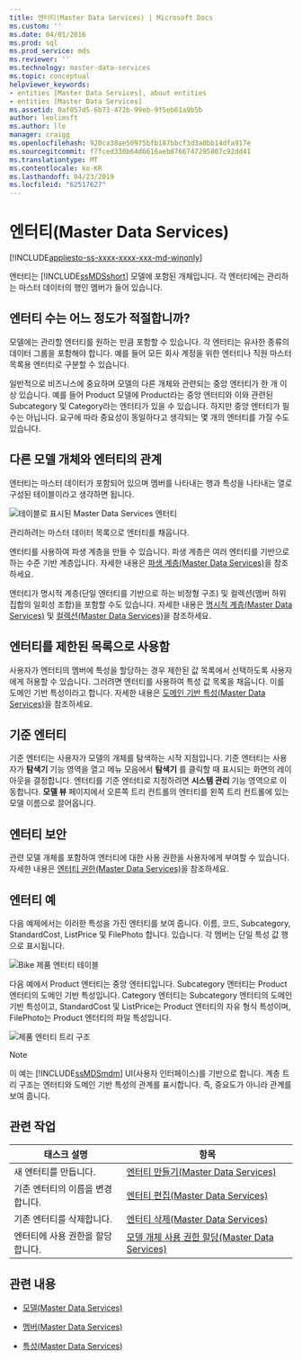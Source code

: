 ```yaml
---
title: 엔터티(Master Data Services) | Microsoft Docs
ms.custom: ''
ms.date: 04/01/2016
ms.prod: sql
ms.prod_service: mds
ms.reviewer: ''
ms.technology: master-data-services
ms.topic: conceptual
helpviewer_keywords:
- entities [Master Data Services], about entities
- entities [Master Data Services]
ms.assetid: 0af057d5-6b73-472b-99eb-9f5eb61a9b5b
author: leolimsft
ms.author: lle
manager: craigg
ms.openlocfilehash: 920ca38ae50975bfb187bbcf3d3a0bb14dfa917e
ms.sourcegitcommit: f7fced330b64d6616aeb8766747295807c92dd41
ms.translationtype: MT
ms.contentlocale: ko-KR
ms.lasthandoff: 04/23/2019
ms.locfileid: "62517627"
---
```

# <a name="entities-master-data-services"></a>엔터티(Master Data Services)

[!INCLUDE[appliesto-ss-xxxx-xxxx-xxx-md-winonly](../includes/appliesto-ss-xxxx-xxxx-xxx-md-winonly.md)]

  엔터티는 [!INCLUDE[ssMDSshort](../includes/ssmdsshort-md.md)] 모델에 포함된 개체입니다. 각 엔터티에는 관리하는 마스터 데이터의 행인 멤버가 들어 있습니다.  
  
## <a name="how-many-entities-are-appropriate"></a>엔터티 수는 어느 정도가 적절합니까?  
 모델에는 관리할 엔터티를 원하는 만큼 포함할 수 있습니다. 각 엔터티는 유사한 종류의 데이터 그룹을 포함해야 합니다. 예를 들어 모든 회사 계정을 위한 엔터티나 직원 마스터 목록용 엔터티로 구분할 수 있습니다.  
  
 일반적으로 비즈니스에 중요하며 모델의 다른 개체와 관련되는 중앙 엔터티가 한 개 이상 있습니다. 예를 들어 Product 모델에 Product라는 중앙 엔터티와 이와 관련된 Subcategory 및 Category라는 엔터티가 있을 수 있습니다. 하지만 중앙 엔터티가 필수는 아닙니다. 요구에 따라 중요성이 동일하다고 생각되는 몇 개의 엔터티를 가질 수도 있습니다.  
  
## <a name="how-entities-relate-to-other-model-objects"></a>다른 모델 개체와 엔터티의 관계  
 엔터티는 마스터 데이터가 포함되어 있으며 멤버를 나타내는 행과 특성을 나타내는 열로 구성된 테이블이라고 생각하면 됩니다.  
  
 ![테이블로 표시된 Master Data Services 엔터티](../master-data-services/media/mds-conc-entity-table.gif "테이블로 표시된 Master Data Services 엔터티")  
  
 관리하려는 마스터 데이터 목록으로 엔터티를 채웁니다.  
  
 엔터티를 사용하여 파생 계층을 만들 수 있습니다. 파생 계층은 여러 엔터티를 기반으로 하는 수준 기반 계층입니다. 자세한 내용은 [파생 계층&#40;Master Data Services&#41;](../master-data-services/derived-hierarchies-master-data-services.md)을 참조하세요.  
  
 엔터티가 명시적 계층(단일 엔터티를 기반으로 하는 비정형 구조) 및 컬렉션(멤버 하위 집합의 일회성 조합)을 포함할 수도 있습니다. 자세한 내용은 [명시적 계층&#40;Master Data Services&#41;](../master-data-services/explicit-hierarchies-master-data-services.md) 및 [컬렉션&#40;Master Data Services&#41;](../master-data-services/collections-master-data-services.md)을 참조하세요.  
  
## <a name="using-entities-as-constrained-lists"></a>엔터티를 제한된 목록으로 사용함  
 사용자가 엔터티의 멤버에 특성을 할당하는 경우 제한된 값 목록에서 선택하도록 사용자에게 허용할 수 있습니다. 그러려면 엔터티를 사용하여 특성 값 목록을 채웁니다. 이를 도메인 기반 특성이라고 합니다. 자세한 내용은 [도메인 기반 특성&#40;Master Data Services&#41;](../master-data-services/domain-based-attributes-master-data-services.md)을 참조하세요.  
  
## <a name="base-entities"></a>기준 엔터티  
 기준 엔터티는 사용자가 모델의 개체를 탐색하는 시작 지점입니다. 기준 엔터티는 사용자가 **탐색기** 기능 영역을 열고 메뉴 모음에서 **탐색기** 를 클릭할 때 표시되는 화면의 레이아웃을 결정합니다. 엔터티를 기준 엔터티로 지정하려면 **시스템 관리** 기능 영역으로 이동합니다. **모델 뷰** 페이지에서 오른쪽 트리 컨트롤의 엔터티를 왼쪽 트리 컨트롤에 있는 모델 이름으로 끌어옵니다.  
  
## <a name="entity-security"></a>엔터티 보안  
 관련 모델 개체를 포함하여 엔터티에 대한 사용 권한을 사용자에게 부여할 수 있습니다. 자세한 내용은 [엔터티 권한&#40;Master Data Services&#41;](../master-data-services/entity-permissions-master-data-services.md)을 참조하세요.  
  
## <a name="entity-examples"></a>엔터티 예  
 다음 예제에서는 이러한 특성을 가진 엔터티를 보여 줍니다. 이름, 코드, Subcategory, StandardCost, ListPrice 및 FilePhoto 합니다. 있습니다. 각 멤버는 단일 특성 값 행으로 표시됩니다.  
  
 ![Bike 제품 엔터티 테이블](../master-data-services/media/mds-conc-entity-table-w-data.gif "Bike 제품 엔터티 테이블")  
  
 다음 예에서 Product 엔터티는 중앙 엔터티입니다. Subcategory 엔터티는 Product 엔터티의 도메인 기반 특성입니다. Category 엔터티는 Subcategory 엔터티의 도메인 기반 특성이고, StandardCost 및 ListPrice는 Product 엔터티의 자유 형식 특성이며, FilePhoto는 Product 엔터티의 파일 특성입니다.  
  
 ![제품 엔터티 트리 구조](../master-data-services/media/mds-conc-entity-ui.gif "제품 엔터티 트리 구조")  
  
> [!NOTE]  
>  이 예는 [!INCLUDE[ssMDSmdm](../includes/ssmdsmdm-md.md)] UI(사용자 인터페이스)를 기반으로 합니다. 계층 트리 구조는 엔터티와 도메인 기반 특성의 관계를 표시합니다. 즉, 중요도가 아니라 관계를 보여 줍니다.  
  
## <a name="related-tasks"></a>관련 작업  
  
|태스크 설명|항목|  
|----------------------|-----------|  
|새 엔터티를 만듭니다.|[엔터티 만들기&#40;Master Data Services&#41;](../master-data-services/create-an-entity-master-data-services.md)|  
|기존 엔터티의 이름을 변경합니다.|[엔터티 편집&#40;Master Data Services&#41;](../master-data-services/edit-an-entity-master-data-services.md)|  
|기존 엔터티를 삭제합니다.|[엔터티 삭제&#40;Master Data Services&#41;](../master-data-services/delete-an-entity-master-data-services.md)|  
|엔터티에 사용 권한을 할당합니다.|[모델 개체 사용 권한 할당&#40;Master Data Services&#41;](../master-data-services/assign-model-object-permissions-master-data-services.md)|  
  
## <a name="related-content"></a>관련 내용  
  
-   [모델&#40;Master Data Services&#41;](../master-data-services/models-master-data-services.md)  
  
-   [멤버&#40;Master Data Services&#41;](../master-data-services/members-master-data-services.md)  
  
-   [특성&#40;Master Data Services&#41;](../master-data-services/attributes-master-data-services.md)  
  
  

